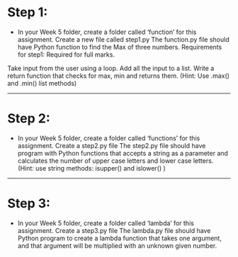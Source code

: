 # Step 1: 

- In your Week 5 folder, create a folder called ‘function’ for this assignment.
Create a new file called step1.py
The function.py file should have Python function to find the Max of three numbers.
Requirements for step1: Required for full marks.

Take input from the user using a loop.
Add all the input to a list.
Write a return function that checks for max, min and returns them.
(Hint:  Use .max() and .min() list methods)

---

# Step 2: 

- In your Week 5 folder, create a folder called ‘functions’ for this assignment.
 Create a step2.py file
The step2.py file should have program with Python functions that accepts a string as a parameter and calculates the number of upper case letters and lower case letters.
(Hint: use string methods: isupper() and islower() )

---

# Step 3:

- In your Week 5 folder, create a folder called ‘lambda’ for this assignment.
 Create a step3.py file
The lambda.py file should have Python program to create a lambda function that takes one argument, and that argument will be multiplied with an unknown given number.